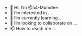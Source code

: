 - 👋 Hi, I’m @54-Mumdee
- 👀 I’m interested in ...
- 🌱 I’m currently learning ...
- 💞️ I’m looking to collaborate on ...
- 📫 How to reach me ...

<!---
54-Mumdee/54-Mumdee is a ✨ special ✨ repository because its `README.md` (this file) appears on your GitHub profile.
You can click the Preview link to take a look at your changes.
--->
